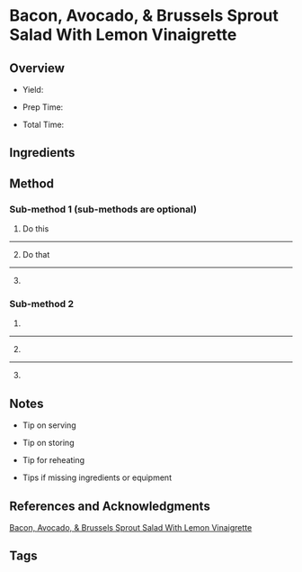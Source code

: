 # Bacon, Avocado, & Brussels Sprout Salad With Lemon Vinaigrette

## Overview

- Yield:

- Prep Time:

- Total Time:

## Ingredients



## Method

### Sub-method 1 (sub-methods are optional)

1. Do this
---
2. Do that
---
3.

### Sub-method 2

1.
---
2.
---
3.

## Notes

- Tip on serving

- Tip on storing

- Tip for reheating

- Tips if missing ingredients or equipment

## References and Acknowledgments

[Bacon, Avocado, & Brussels Sprout Salad With Lemon Vinaigrette](https://tasty.co/recipe/bacon-avocado-brussels-sprout-salad-with-lemon-vinaigrette)

## Tags


